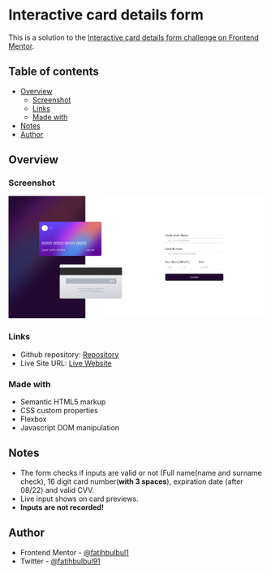 # Interactive card details form 

This is a solution to the [Interactive card details form challenge on Frontend Mentor](https://www.frontendmentor.io/challenges/interactive-card-details-form-XpS8cKZDWw).

## Table of contents

- [Overview](#overview)
  - [Screenshot](#screenshot)
  - [Links](#links)
  - [Made with](#made-with)
- [Notes](#notes)
- [Author](#author)


## Overview

### Screenshot

![](./images/screenshot.png)

### Links

- Github repository: [Repository](https://github.com/fatihbulbul1/interactive-card-details-form/)
- Live Site URL: [Live Website](https://fatihbulbul1.github.io/interactive-card-details-form/)

### Made with
- Semantic HTML5 markup
- CSS custom properties
- Flexbox
- Javascript DOM manipulation

## Notes
- The form checks if inputs are valid or not (Full name(name and surname check), 16 digit card number(**with 3 spaces**), expiration date (after 08/22) and valid CVV.
- Live input shows on card previews.
- **Inputs are not recorded!**

## Author

- Frontend Mentor - [@fatihbulbul1](https://www.frontendmentor.io/profile/yourusername)
- Twitter - [@fatihbulbul91](https://www.twitter.com/fatihbulbul91)

